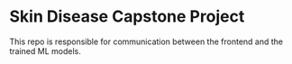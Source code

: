 # Skin Disease Capstone Project
This repo is responsible for communication between the frontend and the trained ML models.